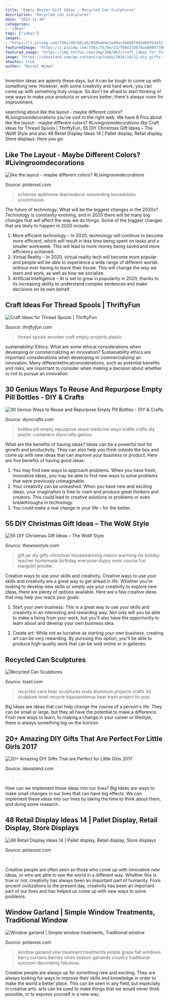 ```yaml
---
title: "Empty Nester Gift Ideas : Recycled Can Sculptures"
description: "Recycled can sculptures"
date: "2022-11-30"
categories:
- "ideas"
tags: ["ideas"]
images:
- "https://i.pinimg.com/736x/89/d8/ab/89d8ab4e1ed9ac4de06f8d2d00fb3e52.jpg"
featuredImage: "https://i.pinimg.com/736x/fb/0e/23/fb0e233bf6aa80957706e9c4021e3eb5.jpg"
featured_image: "https://img.thrfun.com/img/108/862/craft_ideas_for_thread_spools_x2.jpg"
image: "https://ideastand.com/wp-content/uploads/2016/10/22-diy-gifts-for-little-girls.jpg"
ShowToc: true
author: "Russel Wyman"
---
```



Invention ideas are aplenty these days, but it can be tough to come up with something new. However, with some creativity and hard work, you can come up with something truly unique. So don't be afraid to start thinking of new ways to make your products or services better; there's always room for improvement.

	

		
searching about like the layout - maybe different colors? #Livingroomdecorations you've visit to the right web. We have 8 Pics about like the layout - maybe different colors? #Livingroomdecorations like Craft Ideas for Thread Spools | ThriftyFun, 55 DIY Christmas Gift Ideas – The WoW Style and also 48 Retail Display Ideas 14 | Pallet display, Retail display, Store displays. Here you go:
		
    
## Like The Layout - Maybe Different Colors? #Livingroomdecorations

<img loading=lazy src="https://i.pinimg.com/736x/89/d8/ab/89d8ab4e1ed9ac4de06f8d2d00fb3e52.jpg" onerror="this.onerror=null;this.src='https://tse4.mm.bing.net/th?id=OIP.o2MQqJXZMBjqBD2FsxA-mAHaLG&amp;pid=15.1';" alt="like the layout - maybe different colors? #Livingroomdecorations">

_Source: pinterest.com_

>schemes apikhome diannedecor reinventing bocadolobo yosshmasuk. 

	

The future of technology: What will be the biggest changes in the 2020s?
Technology is constantly evolving, and in 2020 there will be many big changes that will affect the way we do things. Some of the biggest changes that are likely to happen in 2020 include: 
1. More efficient technology – In 2020, technology will continue to become more efficient, which will result in less time being spent on tasks and a smaller workweek. This will lead to more money being saved and more efficiency achieved. 
2. Virtual Reality – In 2020, virtual reality tech will become more popular and people will be able to experience a wide range of different worlds without ever having to leave their house. This will change the way we learn and work, as well as how we socialize. 
3. Artificial Intelligence – AI is set to grow in popularity in 2020, thanks to its increasing ability to understand complex sentences and make decisions on its own behalf.

    
## Craft Ideas For Thread Spools | ThriftyFun

<img loading=lazy src="https://img.thrfun.com/img/108/862/craft_ideas_for_thread_spools_x2.jpg" onerror="this.onerror=null;this.src='https://tse2.mm.bing.net/th?id=OIP.wWpBKMhgj8-M9dFgHyBikAHaLH&amp;pid=15.1';" alt="Craft Ideas for Thread Spools | ThriftyFun">

_Source: thriftyfun.com_

>thread spools wooden craft empty projects plastic. 

	

sustainability/ Ethics: What are some ethical considerations when developing or commercializing an innovation?
Sustainability ethics are important considerations when developing or commercializing an innovation. Many differentethicalconsiderations, such as potential benefits and risks, are important to consider when making a decision about whether or not to pursue an innovation.

    
## 30 Genius Ways To Reuse And Repurpose Empty Pill Bottles - DIY &amp; Crafts

<img loading=lazy src="http://www.diyncrafts.com/wp-content/uploads/2015/03/featured16.jpg" onerror="this.onerror=null;this.src='https://tse2.mm.bing.net/th?id=OIP.o-j44ojWnjFgH6YwuEjV2AHaD4&amp;pid=15.1';" alt="30 Genius Ways to Reuse and Repurpose Empty Pill Bottles - DIY &amp; Crafts">

_Source: diyncrafts.com_

>bottles pill empty repurpose reuse medicine ways bottle crafts diy plastic containers diyncrafts genius. 

	

What are the benefits of having ideas?
Ideas can be a powerful tool for growth and productivity. They can also help you think outside the box and come up with new ideas that can improve your business or product. Here are five benefits of having good ideas: 
1. You may find new ways to approach problems. When you have fresh, innovative ideas, you may be able to find new ways to solve problems that were previously unimaginable. 
2. Your creativity can be unleashed. When you have new and exciting ideas, your imagination is free to roam and produce great thinkers and creators. This could lead to creative solutions to problems or even breakthroughs in technology. 
3. You could make a real change in your life – for the better.

    
## 55 DIY Christmas Gift Ideas – The WoW Style

<img loading=lazy src="http://thewowstyle.com/wp-content/uploads/2014/11/Housewarming-Gift-in-a-Jar.jpg" onerror="this.onerror=null;this.src='https://tse1.mm.bing.net/th?id=OIP.S5gIffvTSsWNRHUr4qMrMgHaJ4&amp;pid=15.1';" alt="55 DIY Christmas Gift Ideas – The WoW Style">

_Source: thewowstyle.com_

>gift jar diy gifts christmas housewarming mason warming list holiday teacher homemade birthday everyone diyjoy mom course fun margolin jennifer. 

	

Creative ways to use your skills and creativity.
Creative ways to use your skills and creativity are a great way to get ahead in life. Whether you're looking to develop new skills or simply use your creativity to explore new ideas, there are plenty of options available. Here are a few creative ideas that may help you reach your goals:
1. Start your own business: This is a great way to use your skills and creativity in an interesting and rewarding way. Not only will you be able to make a living from your work, but you'll also have the opportunity to learn about and develop your own business idea.

2. Create art: While not as lucrative as starting your own business, creating art can be very rewarding. By pursuing this option, you'll be able to produce high-quality work that can be sold online or in galleries.


    
## Recycled Can Sculptures

<img loading=lazy src="http://www.toxel.com/wp-content/uploads/2013/01/cansculpture18.jpg" onerror="this.onerror=null;this.src='https://tse1.mm.bing.net/th?id=OIP.zHH_k_Z1ppQGL3mlvklfOQHaHD&amp;pid=15.1';" alt="Recycled Can Sculptures">

_Source: toxel.com_

>recycled cans beer sculptures soda aluminum projects crafts 3d sculpture toxel recycle hippopotamus bear trash project tin pop. 

	

Big Ideas are ideas that can help change the course of a person's life. They can be small or large, but they all have the potential to make a difference. From new ways to learn, to making a change in your career or lifestyle, there is always something big on the horizon.

    
## 20+ Amazing DIY Gifts That Are Perfect For Little Girls 2017

<img loading=lazy src="https://ideastand.com/wp-content/uploads/2016/10/22-diy-gifts-for-little-girls.jpg" onerror="this.onerror=null;this.src='https://tse3.mm.bing.net/th?id=OIP.bdPJkeCzzC5ZvG5e6y7NOgHaKl&amp;pid=15.1';" alt="20+ Amazing DIY Gifts That are Perfect for Little Girls 2017">

_Source: ideastand.com_

>. 

	

How can we implement these ideas into our lives?
Big Ideas are ways to make small changes in our lives that can have big effects. We can implement these ideas into our lives by taking the time to think about them, and doing some research.

    
## 48 Retail Display Ideas 14 | Pallet Display, Retail Display, Store Displays

<img loading=lazy src="https://i.pinimg.com/736x/fb/0e/23/fb0e233bf6aa80957706e9c4021e3eb5.jpg" onerror="this.onerror=null;this.src='https://tse4.mm.bing.net/th?id=OIP.QxBC1_5C113YXm1wnxXq5AHaJ3&amp;pid=15.1';" alt="48 Retail Display Ideas 14 | Pallet display, Retail display, Store displays">

_Source: pinterest.com_

>. 

	

Creative people are often seen as those who come up with innovative new ideas, or who are able to see the world in a different way. Whether this is true or not, creativity has always been an important part of humanity. From ancient civilizations to the present day, creativity has been an important part of our lives and has helped us come up with new ways to solve problems.

    
## Window Garland | Simple Window Treatments, Traditional Window

<img loading=lazy src="https://i.pinimg.com/736x/8f/c4/eb/8fc4eb4a47c5fbd74a500b3e1bb96bb4--garland-ideas-window-valances.jpg" onerror="this.onerror=null;this.src='https://tse3.mm.bing.net/th?id=OIP.qew-R-J8ilcG1qUNoH2S6AHaFZ&amp;pid=15.1';" alt="Window garland | Simple window treatments, Traditional window">

_Source: pinterest.com_

>window garland vine treatment treatments simple grape fall windows berry curtains berries vines season garlands country traditional sunroom decorating fabulous. 

	

Creative people are always up for something new and exciting. They are always looking for ways to improve their skills and knowledge in order to make the world a better place. This can be seen in any field, but especially in creative arts. arts can be used to make things that we would never think possible, or to express yourself in a new way.

